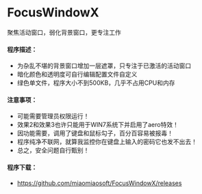 # FocusWindowX
聚焦活动窗口，弱化背景窗口，更专注工作

#### 程序描述：
- 为杂乱不堪的背景窗口增加一层遮罩，只专注于已激活的活动窗口
- 暗化颜色和透明度可自行编辑配置文件自定义
- 绿色单文件，程序大小不到500KB，几乎不占用CPU和内存

#### 注意事项：
- 可能需要管理员权限运行！
- 效果2和效果3也许只能用于WIN7系统下并启用了aero特效！
- 因功能需要，调用了键盘和鼠标勾子，百分百容易被报毒！
- 程序纯净不联网，就算我监控你在键盘上输入的密码它也发不出去！
- 总之，安全问题自行甄别！

#### 程序下载：
- https://github.com/miaomiaosoft/FocusWindowX/releases

